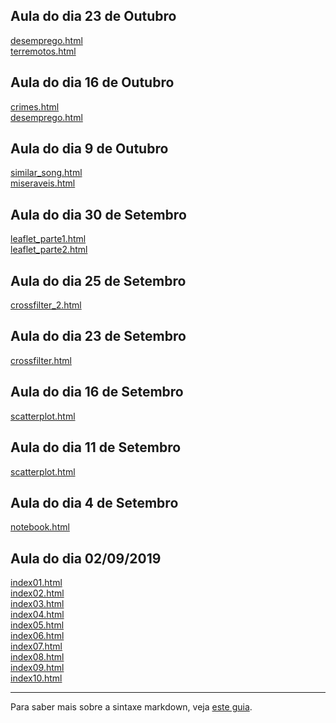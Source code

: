 ## Aula do dia 23 de Outubro
[desemprego.html](d3_interactive/Parte1/index.html)<br>
[terremotos.html](d3_interactive/Parte2/index.html)<br>


## Aula do dia 16 de Outubro
[crimes.html](d3_color/crimes/index.html)<br>
[desemprego.html](d3_color/desemprego/index.html)<br>


## Aula do dia 9 de Outubro
[similar_song.html](d3_network/conexao/index.html)<br>
[miseraveis.html](d3_network/miseraveis/index.html)<br>


## Aula do dia 30 de Setembro
[leaflet_parte1.html](d3_leaflet/terremoto/index.html)<br>
[leaflet_parte2.html](d3_leaflet/crimes/index.html)<br>


## Aula do dia 25 de Setembro
[crossfilter_2.html](d3_crossfilter_2/index.html)<br>

## Aula do dia 23 de Setembro
[crossfilter.html](d3_crossfilter/index.html)<br>

## Aula do dia 16 de Setembro
[scatterplot.html](d3_update/scatterplot.html)<br>

## Aula do dia 11 de Setembro
[scatterplot.html](d3_scale/scatterplot.html)<br>


## Aula do dia 4 de Setembro
[notebook.html](d3_intro/notebook.html)<br>

## Aula do dia 02/09/2019
[index01.html](basic/index01.html)<br>
[index02.html](basic/index02.html)<br>
[index03.html](basic/index03.html)<br>
[index04.html](basic/index04.html)<br>
[index05.html](basic/index05.html)<br>
[index06.html](basic/index06.html)<br>
[index07.html](basic/index07.html)<br>
[index08.html](basic/index08.html)<br>
[index09.html](basic/index09.html)<br>
[index10.html](basic/index10.html)<br>

---

Para saber mais sobre a sintaxe markdown, veja [este guia](https://guides.github.com/features/mastering-markdown/).
